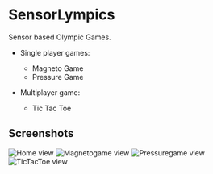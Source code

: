 # SensorLympics

Sensor based Olympic Games. 
  - Single player games:
    - Magneto Game
    - Pressure Game

  - Multiplayer game:
    - Tic Tac Toe

## Screenshots
![Home view]()
![Magnetogame view]()
![Pressuregame view]()
![TicTacToe view]()
